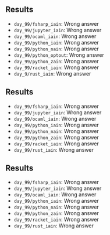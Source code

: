 
## Results

- `day_99/fsharp_iain`: Wrong answer
- `day_99/jupyter_iain`: Wrong answer
- `day_99/ocaml_iain`: Wrong answer
- `day_99/python_iain`: Wrong answer
- `day_99/python_nain`: Wrong answer
- `day_99/python_optout`: Wrong answer
- `day_99/python_zain`: Wrong answer
- `day_99/racket_iain`: Wrong answer
- `day_9/rust_iain`: Wrong answer

## Results

- `day_99/fsharp_iain`: Wrong answer
- `day_99/jupyter_iain`: Wrong answer
- `day_99/ocaml_iain`: Wrong answer
- `day_99/python_iain`: Wrong answer
- `day_99/python_nain`: Wrong answer
- `day_99/python_zain`: Wrong answer
- `day_99/racket_iain`: Wrong answer
- `day_99/rust_iain`: Wrong answer

## Results

- `day_99/fsharp_iain`: Wrong answer
- `day_99/jupyter_iain`: Wrong answer
- `day_99/ocaml_iain`: Wrong answer
- `day_99/python_iain`: Wrong answer
- `day_99/python_nain`: Wrong answer
- `day_99/python_zain`: Wrong answer
- `day_99/racket_iain`: Wrong answer
- `day_99/rust_iain`: Wrong answer

